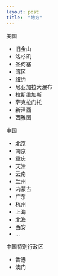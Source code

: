 ```yaml
---
layout: post
title:  "地方"
---
```


美国

* 旧金山
* 洛杉矶
* 圣何塞
* 湾区
* 纽约
* 尼亚加拉大瀑布
* 拉斯维加斯
* 萨克拉门托
* 新泽西
* 西雅图

中国

* 北京
* 南京
* 重庆
* 天津
* 云南
* 兰州
* 内蒙古
* 广东
* 杭州
* 上海
* 北海
* 西安
* ... 

中国特别行政区

* 香港
* 澳门
